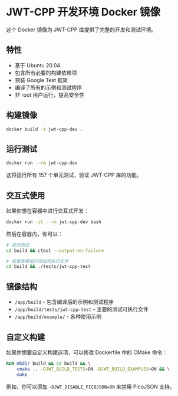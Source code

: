 # JWT-CPP 开发环境 Docker 镜像

这个 Docker 镜像为 JWT-CPP 库提供了完整的开发和测试环境。

## 特性

- 基于 Ubuntu 20.04
- 包含所有必要的构建依赖项
- 预装 Google Test 框架
- 编译了所有的示例和测试程序
- 非 root 用户运行，提高安全性

## 构建镜像

```bash
docker build -t jwt-cpp-dev .
```

## 运行测试

```bash
docker run --rm jwt-cpp-dev
```

这将运行所有 157 个单元测试，验证 JWT-CPP 库的功能。

## 交互式使用

如果你想在容器中进行交互式开发：

```bash
docker run -it --rm jwt-cpp-dev bash
```

然后在容器内，你可以：

```bash
# 运行测试
cd build && ctest --output-on-failure

# 或者直接运行测试可执行文件
cd build && ./tests/jwt-cpp-test
```

## 镜像结构

- `/app/build` - 包含编译后的示例和测试程序
- `/app/build/tests/jwt-cpp-test` - 主要的测试可执行文件
- `/app/build/example/` - 各种使用示例

## 自定义构建

如果你想要自定义构建选项，可以修改 Dockerfile 中的 CMake 命令：

```dockerfile
RUN mkdir build && cd build && \
    cmake .. -DJWT_BUILD_TESTS=ON -DJWT_BUILD_EXAMPLES=ON && \
    make
```

例如，你可以添加 `-DJWT_DISABLE_PICOJSON=ON` 来禁用 PicoJSON 支持。